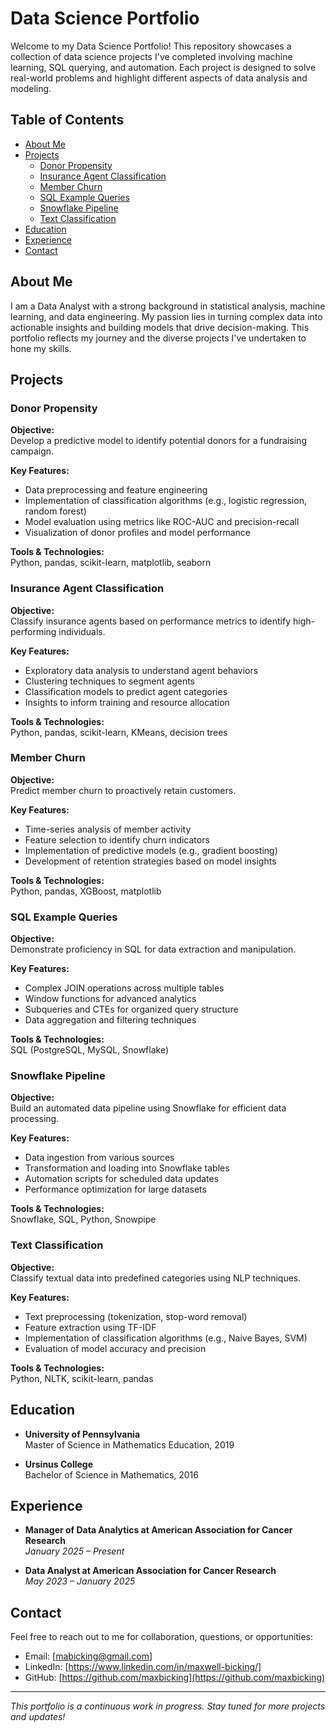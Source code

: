 # Data Science Portfolio

Welcome to my Data Science Portfolio! This repository showcases a collection of data science projects I've completed involving machine learning, SQL querying, and automation. Each project is designed to solve real-world problems and highlight different aspects of data analysis and modeling.

## Table of Contents

- [About Me](#about-me)
- [Projects](#projects)
  - [Donor Propensity](#donor-propensity)
  - [Insurance Agent Classification](#insurance-agent-classification)
  - [Member Churn](#member-churn)
  - [SQL Example Queries](#sql-example-queries)
  - [Snowflake Pipeline](#snowflake-pipeline)
  - [Text Classification](#text-classification)
- [Education](#education)
- [Experience](#experience)
- [Contact](#contact)

## About Me

I am a Data Analyst with a strong background in statistical analysis, machine learning, and data engineering. My passion lies in turning complex data into actionable insights and building models that drive decision-making. This portfolio reflects my journey and the diverse projects I've undertaken to hone my skills.

## Projects

### Donor Propensity

**Objective:**  
Develop a predictive model to identify potential donors for a fundraising campaign.

**Key Features:**

- Data preprocessing and feature engineering
- Implementation of classification algorithms (e.g., logistic regression, random forest)
- Model evaluation using metrics like ROC-AUC and precision-recall
- Visualization of donor profiles and model performance

**Tools & Technologies:**  
Python, pandas, scikit-learn, matplotlib, seaborn

### Insurance Agent Classification

**Objective:**  
Classify insurance agents based on performance metrics to identify high-performing individuals.

**Key Features:**

- Exploratory data analysis to understand agent behaviors
- Clustering techniques to segment agents
- Classification models to predict agent categories
- Insights to inform training and resource allocation

**Tools & Technologies:**  
Python, pandas, scikit-learn, KMeans, decision trees

### Member Churn

**Objective:**  
Predict member churn to proactively retain customers.

**Key Features:**

- Time-series analysis of member activity
- Feature selection to identify churn indicators
- Implementation of predictive models (e.g., gradient boosting)
- Development of retention strategies based on model insights

**Tools & Technologies:**  
Python, pandas, XGBoost, matplotlib

### SQL Example Queries

**Objective:**  
Demonstrate proficiency in SQL for data extraction and manipulation.

**Key Features:**

- Complex JOIN operations across multiple tables
- Window functions for advanced analytics
- Subqueries and CTEs for organized query structure
- Data aggregation and filtering techniques

**Tools & Technologies:**  
SQL (PostgreSQL, MySQL, Snowflake)

### Snowflake Pipeline

**Objective:**  
Build an automated data pipeline using Snowflake for efficient data processing.

**Key Features:**

- Data ingestion from various sources
- Transformation and loading into Snowflake tables
- Automation scripts for scheduled data updates
- Performance optimization for large datasets

**Tools & Technologies:**  
Snowflake, SQL, Python, Snowpipe

### Text Classification

**Objective:**  
Classify textual data into predefined categories using NLP techniques.

**Key Features:**

- Text preprocessing (tokenization, stop-word removal)
- Feature extraction using TF-IDF
- Implementation of classification algorithms (e.g., Naive Bayes, SVM)
- Evaluation of model accuracy and precision

**Tools & Technologies:**  
Python, NLTK, scikit-learn, pandas

## Education

- **University of Pennsylvania**  
  Master of Science in Mathematics Education, 2019

- **Ursinus College**  
  Bachelor of Science in Mathematics, 2016

## Experience

- **Manager of Data Analytics at American Association for Cancer Research**  
  *January 2025 – Present*  

- **Data Analyst at American Association for Cancer Research**  
  *May 2023 – January 2025*  


## Contact

Feel free to reach out to me for collaboration, questions, or opportunities:

- Email: [mabicking@gmail.com]
- LinkedIn: [https://www.linkedin.com/in/maxwell-bicking/]
- GitHub: [https://github.com/maxbicking](https://github.com/maxbicking)

---

*This portfolio is a continuous work in progress. Stay tuned for more projects and updates!*